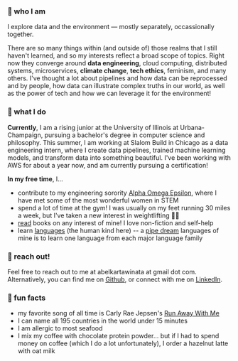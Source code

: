 ---
---

### 🍋 who I am
I explore data and the environment — mostly separately, occassionally together.

There are so many things within (and outside of) those realms that I still haven't learned, and so my interests reflect a broad scope of topics. Right now they converge around **data engineering**, cloud computing, distributed systems, microservices, **climate change**, **tech ethics**, feminism, and many others. I've thought a lot about pipelines and how data can be reprocessed and by people, how data can illustrate complex truths in our world, as well as the power of tech and how we can leverage it for the environment!

### 🍎 what I do
**Currently**, I am a rising junior at the University of Illinois at Urbana-Champaign, pursuing a bachelor's degree in computer science and philosophy. This summer, I am working at Slalom Build in Chicago as a data engineering intern, where I create data pipelines, trained machine learning models, and transform data into something beautiful. I've been working with AWS for about a year now, and am currently pursuing a certification!

**In my free time**, I...
- contribute to my engineering sorority [Alpha Omega Epsilon](http://aoetheta.org/), where I have met some of the most wonderful women in STEM
- spend a lot of time at the gym! I was usually on my feet running 30 miles a week, but I've taken a new interest in weightlifting 🏋️‍♀️
- [read](https://www.goodreads.com/belzki) books on any interest of mine! I love non-fiction and self-help
- learn [languages](https://duome.eu/chaleurhumaine) (the human kind here) -- a [pipe dream](https://abelkartwii.github.io/abelkartwii/languages) languages of mine is to learn one language from each major language family

### 🍓 reach out!
Feel free to reach out to me at abelkartawinata at gmail dot com. Alternatively, you can find me on [Github](http://github.com/abelkartwii/), or connect with me on [LinkedIn](http://linkedin.com/in/abel-kartawinata/).

### 🍑 fun facts
- my favorite song of all time is Carly Rae Jepsen's [Run Away With Me](https://www.youtube.com/watch?v=TeccAtqd5K8)
- I can name all 195 countries in the world under 15 minutes
- I am allergic to most seafood
- I mix my coffee with chocolate protein powder... but if I had to spend money on coffee (which I do a lot unfortunately), I order a hazelnut latte with oat milk

